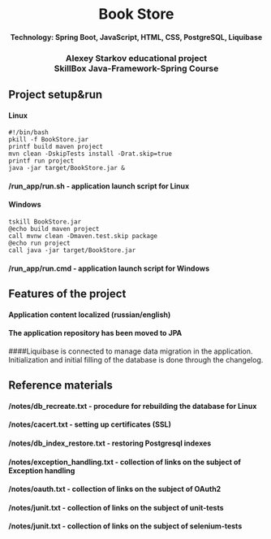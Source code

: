 <h1 align="center">Book Store</h1>
<h4 align="center">Technology: Spring Boot, JavaScript, HTML, CSS, PostgreSQL, Liquibase</h4>
<h3 align="center">Alexey Starkov educational project<br/>
SkillBox Java-Framework-Spring Course</h3>

## Project setup&run
#### Linux
```
#!/bin/bash
pkill -f BookStore.jar
printf build maven project
mvn clean -DskipTests install -Drat.skip=true
printf run project
java -jar target/BookStore.jar &
```
#### /run_app/run.sh - application launch script for Linux

#### Windows
```
tskill BookStore.jar
@echo build maven project
call mvnw clean -Dmaven.test.skip package
@echo run project
call java -jar target/BookStore.jar
```
#### /run_app/run.cmd - application launch script for Windows

## Features of the project

#### Application content localized (russian/english)
#### The application repository has been moved to JPA
####Liquibase is connected to manage data migration in the application. Initialization and initial filling of the database is done through the changelog.

## Reference materials

#### /notes/db_recreate.txt - procedure for rebuilding the database for Linux
#### /notes/cacert.txt - setting up certificates (SSL)
#### /notes/db_index_restore.txt - restoring Postgresql indexes
#### /notes/exception_handling.txt - collection of links on the subject of Exception handling
#### /notes/oauth.txt - collection of links on the subject of OAuth2
#### /notes/junit.txt - collection of links on the subject of unit-tests
#### /notes/junit.txt - collection of links on the subject of selenium-tests
